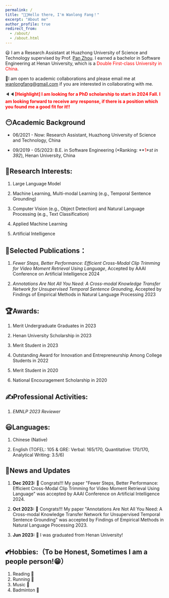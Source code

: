 ```yaml
---
permalink: /
title: "👏👏Hello there, I'm Wanlong Fang！"
excerpt: "About me"
author_profile: true
redirect_from: 
  - /about/
  - /about.html
---
```


😃 I am a Research Assistant at <a href="https://www.hust.edu.cn/" style="text-decoration: none;">Huazhong University of Science and Technology</a> supervised by Prof. [Pan Zhou](https://scholar.google.com/citations?user=cTpFPJgAAAAJ&hl=en). I earned a bachelor in  Software Engineering at  <a href="https://www.henu.edu.cn/" style="text-decoration: none;">Henan University</a>, which is a <font color="Red">Double First-class University in China</font>.

👻I am open to academic collaborations and please email me at <wanlongfang@gmail.com> if you are interested in collaborating with me.

🔈🔈**<font color="red">[Heighlight]  I am looking for a PhD scholarship to start in 2024 Fall. I am looking forward to receive any response, if there is a position which you found me a good fit for it!!</font>**

## 😶Academic Background
- 06/2021 -       Now: Research Assistant, <a href="https://www.hust.edu.cn/" style="text-decoration: none;">Huazhong University of Science and Technology</a>, China

- 09/2019 - 05/2023: B.E. in Software Engineering (*Ranking: **<font color="red">1</font>**st in 392*), <a href="https://www.henu.edu.cn/" style="text-decoration: none;">Henan University</a>, China

  

## 🐾Research Interests:
1. Large Language Model

2. Machine Learning, Multi-modal Learning (e.g., Temporal Sentence Grounding)

3. Computer Vision (e.g., Object Detection) and Natural Language Processing (e.g., Text Classification)

4. Applied Machine Learning

5. Artificial Intelligence

   

## 📕Selected Publications：

1. *Fewer Steps, Better Performance: Efficient Cross-Modal Clip Trimming for Video Moment Retrieval Using Language*, Accepted by AAAI Conference on Artificial Intelligence 2024

2. *Annotations Are Not All You Need: A Cross-modal Knowledge Transfer Network for Unsupervised Temporal Sentence Grounding*, Accepted by Findings of Empirical Methods in Natural Language Processing 2023 

   

## 🏆Awards:

1. Merit Undergraduate Graduates in 2023

2. Henan University Scholarship in 2023

3. Merit Student in 2023

4. Outstanding Award for Innovation and Entrepreneurship Among College Students in 2022

5. Merit Student in 2020

6. National Encouragement Scholarship in 2020

   

## ✍Professional Activities:

1. *<a href="https://2023.emnlp.org/downloads/EMNLP-2023-Handbook-Dec-06.pdf" style="text-decoration: none;">EMNLP 2023 Reviewer</a>*

   

## 😃Languages:

1. Chinese (Native)

2. English (TOFEL: 105 & GRE: Verbal: 165/170, Quantitative: 170/170, Analytical Writing: 3.5/6)

   


## 👏News and Updates
1. **Dec 2023:** 🎉 Congrats!!! My paper "Fewer Steps, Better Performance: Efficient Cross-Modal Clip Trimming for Video Moment Retrieval Using Language" was accepted by AAAI Conference on Artificial Intelligence 2024.

2. **Oct 2023:** 🎉 Congrats!!! My paper "Annotations Are Not All You Need: A Cross-modal Knowledge Transfer Network for Unsupervised Temporal Sentence Grounding" was accepted by Findings of Empirical Methods in Natural Language Processing 2023.

3. **Jun 2023:** 🎉 I was graduated from Henan University! 

   

## 💕Hobbies:（To be Honest, Sometimes I am a people person!😁）

1. Reading 📕
2. Running 🏃‍
3. Music 🎵
4. Badminton 🏸